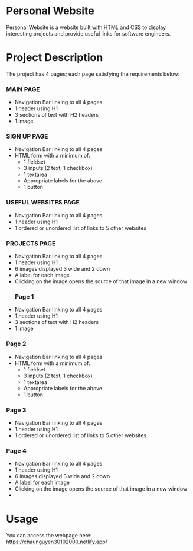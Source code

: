 # Personal Website
Personal Website is a website built with HTML and CSS to display interesting projects and provide useful links for software engineers.

# Project Description
The project has 4 pages; each page satisfying the requirements below:

### MAIN PAGE
- Navigation Bar linking to all 4 pages
- 1 header using H1
- 3 sections of text with H2 headers
- 1 image

### SIGN UP PAGE
- Navigation Bar linking to all 4 pages
- HTML form with a minimum of:
  - 1 fieldset
  - 3 inputs (2 text, 1 checkbox)
  - 1 textarea
  - Appropriate labels for the above
  - 1 button

### USEFUL WEBSITES PAGE
- Navigation Bar linking to all 4 pages
- 1 header using H1
- 1 ordered or unordered list of links to 5 other websites

### PROJECTS PAGE
- Navigation Bar linking to all 4 pages
- 1 header using H1
- 6 images displayed 3 wide and 2 down
- A label for each image
- Clicking on the image opens the source of that image in a new window
  ### Page 1
- Navigation Bar linking to all 4 pages
- 1 header using H1
- 3 sections of text with H2 headers
- 1 image

### Page 2
- Navigation Bar linking to all 4 pages
- HTML form with a minimum of:
  - 1 fieldset
  - 3 inputs (2 text, 1 checkbox)
  - 1 textarea
  - Appropriate labels for the above
  - 1 button

### Page 3
- Navigation Bar linking to all 4 pages
- 1 header using H1
- 1 ordered or unordered list of links to 5 other websites

### Page 4
- Navigation Bar linking to all 4 pages
- 1 header using H1
- 6 images displayed 3 wide and 2 down
- A label for each image
- Clicking on the image opens the source of that image in a new window
- 
# Usage
You can access the webpage here: https://chaunguyen30102000.netlify.app/
